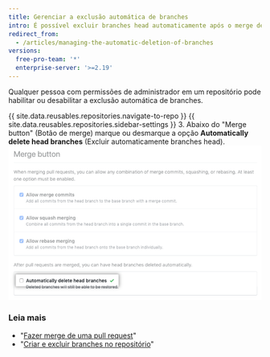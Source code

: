 ```yaml
---
title: Gerenciar a exclusão automática de branches
intro: É possível excluir branches head automaticamente após o merge de pull requests no repositório.
redirect_from:
  - /articles/managing-the-automatic-deletion-of-branches
versions:
  free-pro-team: '*'
  enterprise-server: '>=2.19'
---
```


Qualquer pessoa com permissões de administrador em um repositório pode habilitar ou desabilitar a exclusão automática de branches.

{{ site.data.reusables.repositories.navigate-to-repo }}
{{ site.data.reusables.repositories.sidebar-settings }}
3. Abaixo do "Merge button" (Botão de merge) marque ou desmarque a opção **Automatically delete head branches** (Excluir automaticamente branches head). ![Caixa de seleção para habilitar ou desabilitar a exclusão automática de branches](/assets/images/help/repository/automatically-delete-branches.png)

### Leia mais
- "[Fazer merge de uma pull request](/articles/merging-a-pull-request)"
- "[Criar e excluir branches no repositório](/articles/creating-and-deleting-branches-within-your-repository)"
